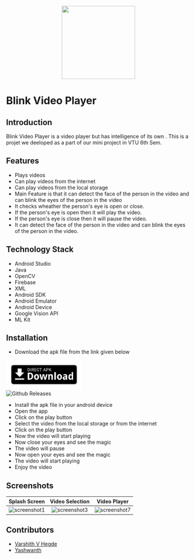 <p align="center" ><img src="https://user-images.githubusercontent.com/80502833/188321738-c3ab4841-2f90-4d3a-9ee2-b353086cec7d.png" width=200px height=200px /></p>

# Blink Video Player

## Introduction

Blink Video Player is a video player but has intelligence of its own .
This is a projet we deeloped as a part of our mini project in VTU 6th Sem.

## Features

-  Plays videos
-  Can play videos from the internet
-  Can play videos from the local storage
-  Main Feature is that it can detect the face of the person in the video and can blink the eyes of the person in the video
- It checks wheather the person's eye is open or close.
- If the person's eye is open then it will play the video.
- If the person's eye is close then it will pause the video.
- It can detect the face of the person in the video and can blink the eyes of the person in the video.


## Technology Stack

-  Android Studio
-  Java
-  OpenCV
-  Firebase
-  XML
-  Android SDK
-  Android Emulator
-  Android Device
-  Google Vision API
-  ML Kit

## Installation

- Download the apk file from the link given below

[<img src="https://raw.githubusercontent.com/Varshithvhegde/Scan_Me/master/direct-apk-download.png"  alt="Direct apk download" height="80">](https://github.com/Varshithvhegde/Blink_Video_Player/releases/download/v1.2.0/app-debug.apk)  
![Github Releases](https://img.shields.io/github/downloads/Varshithvhegde/Blink_Video_Player/latest/total.svg?style=plastic)

- Install the apk file in your android device
- Open the app
- Click on the play button
- Select the video from the local storage or from the internet
- Click on the play button
- Now the video will start playing
- Now close your eyes and see the magic
- The video will pause
- Now open your eyes and see the magic
- The video will start playing 
- Enjoy the video

## Screenshots
Splash Screen|Video Selection |Video Player
:-----:|:--------------:|:-----------:|
![screenshot1](https://user-images.githubusercontent.com/80502833/188322214-171e40a3-e8e5-49d3-af22-80ea9d2e60c7.jpg)|![screenshot3](https://user-images.githubusercontent.com/80502833/188322217-bbb66d3f-4442-4e59-8a51-4bffc0a1fbf0.jpg)|![screenshot7](https://user-images.githubusercontent.com/80502833/188322218-16f8243c-1a6e-4b50-b73d-5f6ceb871ef2.jpg)

## Contributors

- [Varshith V Hegde](https://github.com/Varshithvhegde)
- [Yashwanth](https://github.com/yashu3701)
